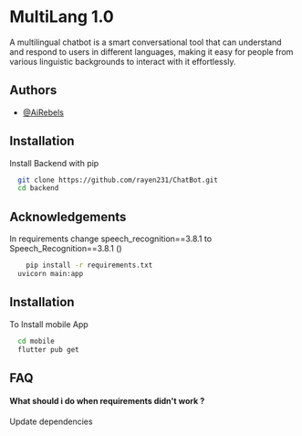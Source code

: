 
# MultiLang 1.0

A multilingual chatbot is a smart conversational tool that can understand and respond to users in different languages, making it easy for people from various linguistic backgrounds to interact with it effortlessly.


## Authors

- [@AiRebels]()


## Installation

Install Backend with pip

```bash
  git clone https://github.com/rayen231/ChatBot.git
  cd backend
```

## Acknowledgements

 In requirements change speech_recognition==3.8.1 to 
Speech_Recognition==3.8.1 ()
```bash
    pip install -r requirements.txt
  uvicorn main:app
```
## Installation

To Install mobile App 
```bash
  cd mobile
  flutter pub get 
```


## FAQ

#### What should i do when requirements didn't work ?
Update dependencies

